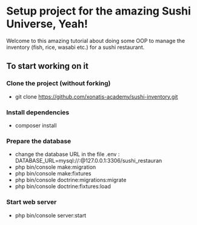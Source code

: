 # Setup project for the amazing Sushi Universe, Yeah!
Welcome to this amazing tutorial about doing some OOP to manage the inventory (fish, rice, wasabi etc.) for a sushi restaurant.

## To start working on it
### Clone the project (without forking)
- git clone https://github.com/xonatis-academy/sushi-inventory.git

### Install dependencies
- composer install

### Prepare the database
- change the database URL in the file .env : DATABASE_URL=mysql://<username>:<password>@127.0.0.1:3306/sushi_restauran
- php bin/console make:migration
- php bin/console make:fixtures
- php bin/console doctrine:migrations:migrate
- php bin/console doctrine:fixtures:load

### Start web server
- php bin/console server:start



